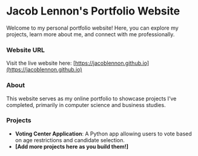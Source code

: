 # Jacob Lennon's Portfolio Website

Welcome to my personal portfolio website! Here, you can explore my projects, learn more about me, and connect with me professionally.

### Website URL
Visit the live website here: [https://jacoblennon.github.io](https://jacoblennon.github.io)

### About
This website serves as my online portfolio to showcase projects I’ve completed, primarily in computer science and business studies.

### Projects
- **Voting Center Application**: A Python app allowing users to vote based on age restrictions and candidate selection.
- **[Add more projects here as you build them!]**
